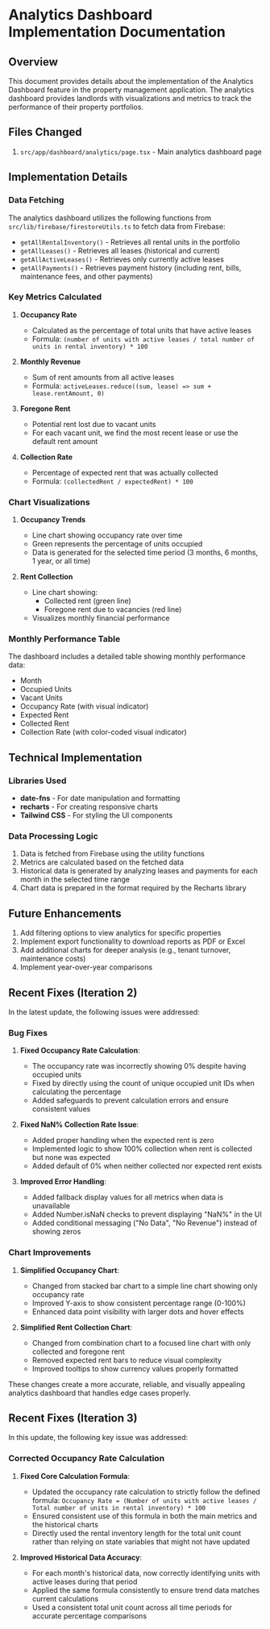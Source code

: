 # Analytics Dashboard Implementation Documentation

## Overview
This document provides details about the implementation of the Analytics Dashboard feature in the property management application. The analytics dashboard provides landlords with visualizations and metrics to track the performance of their property portfolios.

## Files Changed
1. `src/app/dashboard/analytics/page.tsx` - Main analytics dashboard page

## Implementation Details

### Data Fetching
The analytics dashboard utilizes the following functions from `src/lib/firebase/firestoreUtils.ts` to fetch data from Firebase:

- `getAllRentalInventory()` - Retrieves all rental units in the portfolio
- `getAllLeases()` - Retrieves all leases (historical and current)
- `getAllActiveLeases()` - Retrieves only currently active leases
- `getAllPayments()` - Retrieves payment history (including rent, bills, maintenance fees, and other payments)

### Key Metrics Calculated

1. **Occupancy Rate**
   - Calculated as the percentage of total units that have active leases
   - Formula: `(number of units with active leases / total number of units in rental inventory) * 100`

2. **Monthly Revenue**
   - Sum of rent amounts from all active leases
   - Formula: `activeLeases.reduce((sum, lease) => sum + lease.rentAmount, 0)`

3. **Foregone Rent**
   - Potential rent lost due to vacant units
   - For each vacant unit, we find the most recent lease or use the default rent amount

4. **Collection Rate**
   - Percentage of expected rent that was actually collected
   - Formula: `(collectedRent / expectedRent) * 100`

### Chart Visualizations

1. **Occupancy Trends**
   - Line chart showing occupancy rate over time
   - Green represents the percentage of units occupied 
   - Data is generated for the selected time period (3 months, 6 months, 1 year, or all time)

2. **Rent Collection**
   - Line chart showing:
     - Collected rent (green line)
     - Foregone rent due to vacancies (red line)
   - Visualizes monthly financial performance

### Monthly Performance Table
The dashboard includes a detailed table showing monthly performance data:
- Month
- Occupied Units
- Vacant Units
- Occupancy Rate (with visual indicator)
- Expected Rent
- Collected Rent
- Collection Rate (with color-coded visual indicator)

## Technical Implementation

### Libraries Used
- **date-fns** - For date manipulation and formatting
- **recharts** - For creating responsive charts
- **Tailwind CSS** - For styling the UI components

### Data Processing Logic
1. Data is fetched from Firebase using the utility functions
2. Metrics are calculated based on the fetched data
3. Historical data is generated by analyzing leases and payments for each month in the selected time range
4. Chart data is prepared in the format required by the Recharts library

## Future Enhancements
1. Add filtering options to view analytics for specific properties
2. Implement export functionality to download reports as PDF or Excel
3. Add additional charts for deeper analysis (e.g., tenant turnover, maintenance costs)
4. Implement year-over-year comparisons

## Recent Fixes (Iteration 2)

In the latest update, the following issues were addressed:

### Bug Fixes
1. **Fixed Occupancy Rate Calculation**: 
   - The occupancy rate was incorrectly showing 0% despite having occupied units
   - Fixed by directly using the count of unique occupied unit IDs when calculating the percentage
   - Added safeguards to prevent calculation errors and ensure consistent values

2. **Fixed NaN% Collection Rate Issue**:
   - Added proper handling when the expected rent is zero
   - Implemented logic to show 100% collection when rent is collected but none was expected
   - Added default of 0% when neither collected nor expected rent exists

3. **Improved Error Handling**:
   - Added fallback display values for all metrics when data is unavailable
   - Added Number.isNaN checks to prevent displaying "NaN%" in the UI 
   - Added conditional messaging ("No Data", "No Revenue") instead of showing zeros

### Chart Improvements
1. **Simplified Occupancy Chart**:
   - Changed from stacked bar chart to a simple line chart showing only occupancy rate
   - Improved Y-axis to show consistent percentage range (0-100%)
   - Enhanced data point visibility with larger dots and hover effects

2. **Simplified Rent Collection Chart**:
   - Changed from combination chart to a focused line chart with only collected and foregone rent
   - Removed expected rent bars to reduce visual complexity
   - Improved tooltips to show currency values properly formatted

These changes create a more accurate, reliable, and visually appealing analytics dashboard that handles edge cases properly.

## Recent Fixes (Iteration 3)

In this update, the following key issue was addressed:

### Corrected Occupancy Rate Calculation
1. **Fixed Core Calculation Formula**:
   - Updated the occupancy rate calculation to strictly follow the defined formula:
     `Occupancy Rate = (Number of units with active leases / Total number of units in rental inventory) * 100`
   - Ensured consistent use of this formula in both the main metrics and the historical charts
   - Directly used the rental inventory length for the total unit count rather than relying on state variables that might not have updated

2. **Improved Historical Data Accuracy**:
   - For each month's historical data, now correctly identifying units with active leases during that period
   - Applied the same formula consistently to ensure trend data matches current calculations
   - Used a consistent total unit count across all time periods for accurate percentage comparisons 